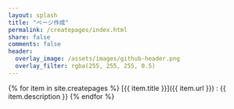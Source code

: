 ```yaml
---
layout: splash
title: "ページ作成"
permalink: /createpages/index.html
share: false
comments: false
header:
  overlay_image: /assets/images/github-header.png
  overlay_filter: rgba(255, 255, 255, 0.5)
---
```


{% for item in site.createpages %}
  [{{ item.title }}]({{ item.url }})
  : {{ item.description }}
{% endfor %}
